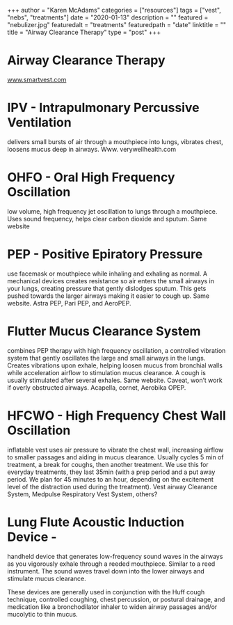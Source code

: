 +++
author = "Karen McAdams"
categories = ["resources"]
tags = ["vest", "nebs", "treatments"]
date = "2020-01-13"
description = ""
featured = "nebulizer.jpg"
featuredalt = "treatments"
featuredpath = "date"
linktitle = ""
title = "Airway Clearance Therapy"
type = "post"
+++


# Airway Clearance Therapy

 
www.smartvest.com

# IPV - Intrapulmonary Percussive Ventilation
delivers small bursts of air through a mouthpiece into lungs, vibrates chest, loosens mucus deep in airways. Www. verywellhealth.com

# OHFO - Oral High Frequency Oscillation
low volume, high frequency jet oscillation to lungs through a mouthpiece. Uses sound frequency, helps clear carbon dioxide and sputum.   Same website

# PEP - Positive Epiratory Pressure
use facemask or mouthpiece while inhaling and exhaling as normal. A mechanical devices creates resistance so air enters the small airways in your lungs, creating pressure that gently dislodges sputum. This gets pushed towards the larger airways making it easier to cough up. Same website. Astra PEP, Pari PEP, and AeroPEP.

# Flutter Mucus Clearance System
combines PEP therapy with high frequency oscillation, a controlled vibration system that gently oscillates the large and small airways in the lungs. Creates vibrations upon exhale, helping loosen mucus from bronchial walls while acceleration airflow to stimulation mucus clearance. A cough is usually stimulated after several exhales. Same website. Caveat, won’t work if overly obstructed airways. Acapella, cornet, Aerobika OPEP.

# HFCWO - High Frequency Chest Wall Oscillation
inflatable vest uses air pressure to vibrate the chest wall, increasing airflow to smaller passages and aiding in mucus clearance. Usually cycles 5 min of treatment, a break for coughs, then another treatment. We use this for everyday treatments, they last 35min (with a prep period and a put away period. We plan for 45 minutes to an hour, depending on the excitement level of the distraction used during the treatment). Vest airway Clearance System, Medpulse Respiratory Vest System, others?

# Lung Flute Acoustic Induction Device -
handheld device that generates low-frequency sound waves in the airways as you vigorously exhale through a reeded mouthpiece. Similar to a reed instrument. The sound waves travel down into the lower airways and stimulate mucus clearance.

These devices are generally used in conjunction with the Huff cough technique, controlled coughing, chest percussion, or postural drainage, and medication like a bronchodilator inhaler to widen airway passages and/or mucolytic to thin mucus. 



